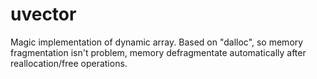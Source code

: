 # uvector
Magic implementation of dynamic array. Based on "dalloc", so memory fragmentation isn't problem, memory defragmentate automatically after reallocation/free operations.
